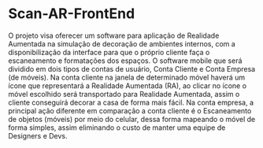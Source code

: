# Scan-AR-FrontEnd

O projeto visa oferecer um software para aplicação de Realidade Aumentada na simulação de decoração de ambientes internos, com a disponibilização da interface para que o próprio cliente faça o escaneamento e formatações dos espaços. O software mobile que será dividido em dois tipos de contas de usuário, Conta Cliente e Conta Empresa (de móveis). Na conta cliente na janela de determinado móvel haverá um ícone que representará a Realidade Aumentada (RA), ao clicar no ícone o móvel escolhido será transportado para Realidade Aumentada, assim o cliente conseguirá decorar a casa de forma mais fácil. Na conta empresa, a principal ação diferente em comparação a conta cliente é o Escaneamento de objetos (móveis) por meio do celular, dessa forma mapeando o móvel de forma simples, assim eliminando o custo de manter uma equipe de Designers e Devs.
